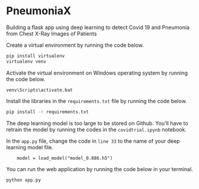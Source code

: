 # PneumoniaX
Building a flask app using deep learning to detect Covid 19 and Pneumonia from Chest X-Ray Images of Patients


Create a virtual environment by running the code below.

```bash
pip install virtualenv
virtualenv venv
```

Activate the virtual environment on Windows operating system by running the code below.

```
venv\Scripts\activate.bat
```

Install the libraries in the `requirements.txt` file by running the code below.

```bash
pip install -r requirements.txt
```

The deep learning model is too large to be stored on Github. 
You'll have to retrain the model by running the codes in the `covidtrial.ipynb` notebook.

In the `app.py` file, change the code in `line 33` to the name of your deep learning model file.

`    model = load_model("model_0.886.h5")`

You can run the web application by running the code below in your terminal.

```python 
python app.py
```


